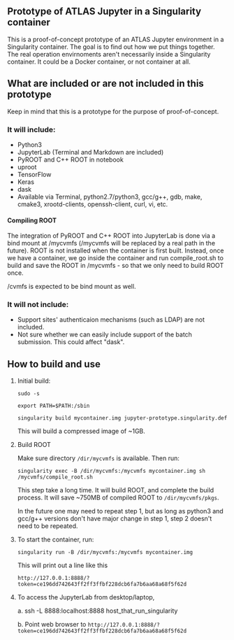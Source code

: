 ## Prototype of ATLAS Jupyter in a Singularity container

This is a proof-of-concept prototype of an ATLAS Jupyter environment in a Singularity container. The goal is to find out how we put things together. The real operation envirnoments aren't necessarily inside a Singularity container. It could be a Docker container, or not container at all. 

## What are included or are not included in this prototype

Keep in mind that this is a prototype for the purpose of proof-of-concept. 

### It will include:

* Python3
* JupyterLab (Terminal and Markdown are included)
* PyROOT and C++ ROOT in notebook
* uproot
* TensorFlow
* Keras
* dask
* Available via Terminal, python2.7/python3, gcc/g++, gdb, make, cmake3, xrootd-clients, openssh-client, curl, vi, etc.

#### Compiling ROOT

The integration of PyROOT and C++ ROOT into JupyterLab is done via a bind mount at /mycvmfs (/mycvmfs will be replaced by a real path in the future). ROOT is not installed when the container is first built. Instead, once we have a container, we go inside the container and run compile_root.sh to build and save the ROOT in /mycvmfs - so that we only need to build ROOT once.

/cvmfs is expected to be bind mount as well.

### It will not include:

* Support sites' authenticaion mechanisms (such as LDAP) are not included.
* Not sure whether we can easily include support of the batch submission. This could affect "dask".

## How to build and use

1. Initial build: 

   `sudo -s`

   `export PATH=$PATH:/sbin`
   
   `singularity build mycontainer.img jupyter-prototype.singularity.def`
   
   This will build a compressed image of ~1GB.
   
2. Build ROOT

   Make sure directory `/dir/mycvmfs` is available. Then run: 

   `singularity exec -B /dir/mycvmfs:/mycvmfs mycontainer.img sh /mycvmfs/compile_root.sh`

   This step take a long time. It will build ROOT, and complete the build process. It will save ~750MB of compiled ROOT to `/dir/mycvmfs/pkgs`.

   In the future one may need to repeat step 1, but as long as python3 and gcc/g++ versions don't have major change in step 1, step 2 doesn't need to be repeated.
   
3. To start the container, run:

   `singularity run -B /dir/mycvmfs:/mycvmfs mycontainer.img`
   
   This will print out a line like this
   
   `http://127.0.0.1:8888/?token=ce196dd742643ff2ff3ffbf228dcb6fa7b6aa68a68f5f62d`
   
4. To access the JupyterLab from desktop/laptop,
   
   a. ssh -L 8888:localhost:8888 host_that_run_singularity
   
   b. Point web browser to `http://127.0.0.1:8888/?token=ce196dd742643ff2ff3ffbf228dcb6fa7b6aa68a68f5f62d`